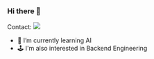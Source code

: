 ### Hi there 👋
Contact: <a href="mailto:exena01@gmail.com"><img src="https://img.shields.io/badge/Gmail-red?style=flat-square&logo=gmail&logoColor=white&link=mailto:exena01@gmail.com"/></a>

- 🌱 I’m currently learning AI
- 🕹️ I'm also interested in Backend Engineering 
